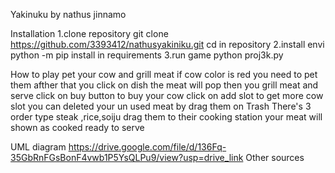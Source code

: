 Yakinuku by nathus jinnamo 

Installation
1.clone repository
  git clone https://github.com/3393412/nathusyakiniku.git
  cd in repository
2.install envi
  python -m pip install in requirements
3.run game 
  python proj3k.py

How to play 
pet your cow and grill meat if cow color is red you need to pet them 
afther that you click on dish the meat will pop then you grill meat 
and serve
 click on buy button to buy your cow click on add slot to get more cow slot
 you can deleted your un used meat by drag them on Trash
 There's 3 order type steak ,rice,soiju drag them to their cooking station your meat will shown as cooked ready to serve

 UML diagram 
   https://drive.google.com/file/d/136Fq-35GbRnFGsBonF4vwb1P5YsQLPu9/view?usp=drive_link
Other sources 
  
